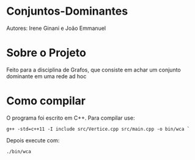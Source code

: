 # Conjuntos-Dominantes

Autores: Irene Ginani e João Emmanuel

# Sobre o Projeto
Feito para a disciplina de Grafos, que consiste em achar um conjunto dominante em uma rede ad hoc

# Como compilar

O programa foi escrito em C++. Para compilar use:
```
g++ -std=c++11 -I include src/Vertice.cpp src/main.cpp -o bin/wca `
```
Depois execute com:
```
./bin/wca
```

